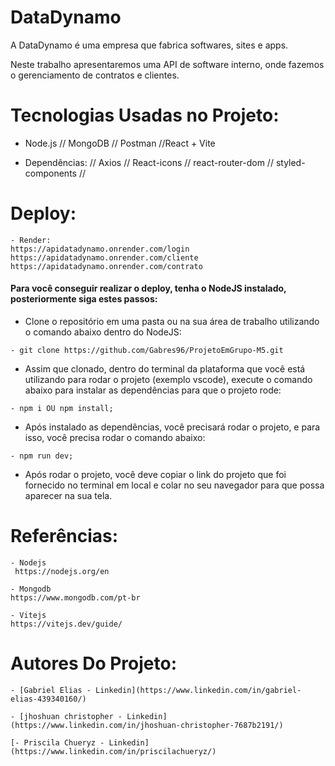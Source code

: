 
# DataDynamo

A DataDynamo é uma empresa que fabrica softwares, sites e apps.

Neste trabalho apresentaremos uma API de software interno, onde fazemos o gerenciamento de contratos e clientes.


# Tecnologias Usadas no Projeto:

- Node.js // MongoDB // Postman //React + Vite

- Dependências:  // Axios // React-icons // react-router-dom // styled-components //


# Deploy:
 ```
- Render:
https://apidatadynamo.onrender.com/login
https://apidatadynamo.onrender.com/cliente
https://apidatadynamo.onrender.com/contrato
 ```


#### Para você conseguir realizar o deploy, tenha o NodeJS instalado, posteriormente siga estes passos:


 - Clone o repositório em uma pasta ou na sua área de trabalho utilizando o comando abaixo dentro do NodeJS:
 ```
 - git clone https://github.com/Gabres96/ProjetoEmGrupo-M5.git 
 ```
- Assim que clonado, dentro do terminal da plataforma que você está utilizando para rodar o projeto (exemplo vscode), execute o comando abaixo para instalar as dependências para que o projeto rode:

```
- npm i OU npm install;
```
 - Após instalado as dependências, você precisará rodar o projeto, e para isso, você precisa rodar o comando abaixo:

 ```
- npm run dev;
 ```

 - Após rodar o projeto, você deve copiar o link do projeto que foi fornecido no terminal em local e colar no seu navegador para que possa aparecer na sua tela.
 



# Referências:
```
- Nodejs
 https://nodejs.org/en
 ```
 ```
 - Mongodb
https://www.mongodb.com/pt-br
 ```
 ```
 - Vitejs
https://vitejs.dev/guide/
 ```


# Autores Do Projeto:


```
- [Gabriel Elias - Linkedin](https://www.linkedin.com/in/gabriel-elias-439340160/)
```

```
- [jhoshuan christopher - Linkedin](https://www.linkedin.com/in/jhoshuan-christopher-7687b2191/)
```

```
[- Priscila Chueryz - Linkedin](https://www.linkedin.com/in/priscilachueryz/)
```

